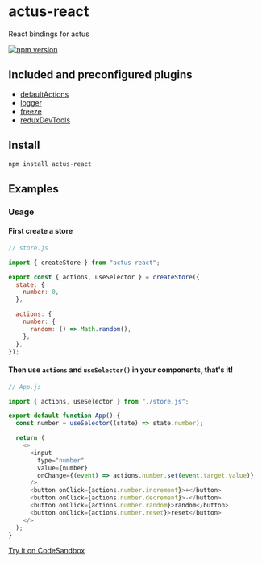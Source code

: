 # actus-react

React bindings for actus

[![npm version](https://img.shields.io/npm/v/actus-react.svg?style=flat-square)](https://www.npmjs.com/package/actus-react)

## Included and preconfigured plugins

- [defaultActions](https://github.com/EvgenyOrekhov/actus/tree/master/packages/actus/src/plugins/defaultActions)
- [logger](https://github.com/EvgenyOrekhov/actus/tree/master/packages/actus/src/plugins/logger)
- [freeze](https://github.com/EvgenyOrekhov/actus/tree/master/packages/actus/src/plugins/freeze)
- [reduxDevTools](https://github.com/EvgenyOrekhov/actus/tree/master/packages/actus/src/plugins/reduxDevTools)

## Install

```sh
npm install actus-react
```

## Examples

### Usage

#### First create a store

```js
// store.js

import { createStore } from "actus-react";

export const { actions, useSelector } = createStore({
  state: {
    number: 0,
  },

  actions: {
    number: {
      random: () => Math.random(),
    },
  },
});
```

#### Then use `actions` and `useSelector()` in your components, that's it!

```js
// App.js

import { actions, useSelector } from "./store.js";

export default function App() {
  const number = useSelector((state) => state.number);

  return (
    <>
      <input
        type="number"
        value={number}
        onChange={(event) => actions.number.set(event.target.value)}
      />
      <button onClick={actions.number.increment}>+</button>
      <button onClick={actions.number.decrement}>-</button>
      <button onClick={actions.number.random}>random</button>
      <button onClick={actions.number.reset}>reset</button>
    </>
  );
}
```

[Try it on CodeSandbox](https://codesandbox.io/s/actus-react-counter-app-example-3ixtu)

